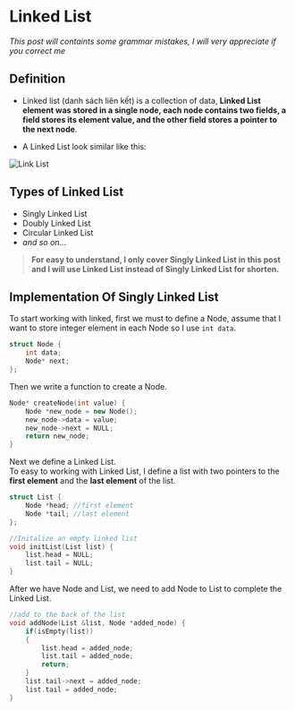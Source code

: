 # Linked List
*This post will containts some grammar mistakes, I will very appreciate if you correct me*

## Definition

- Linked list (danh sách liên kết) is a collection of data, **Linked List element was stored in a single node, each node contains two fields, a field stores its element value, and the other field stores a pointer to the next node**.

- A Linked List look similar like this:

![Link List](https://static.javatpoint.com/ds/images/linked-list.png)

## Types of Linked List
- Singly Linked List
- Doubly Linked List
- Circular Linked List
- *and so on...*

>**For easy to understand, I only cover Singly Linked List in this post and I will use Linked List instead of Singly Linked List for shorten.**
## Implementation Of Singly Linked List
To start working with linked, first we must to define a Node, assume that I want to store integer element in each Node so I use `int data`.
```cpp
struct Node {
	int data;
	Node* next;
};
```
Then we write a function to create a Node.
```cpp
Node* createNode(int value) {
	Node *new_node = new Node();
	new_node->data = value;
	new_node->next = NULL;
	return new_node;
}
```
Next we define a Linked List.\
To easy to working with Linked List, I define a list with two pointers to the **first element** and the **last element** of the list.
```cpp
struct List {
	Node *head; //first element
	Node *tail; //last element
};

//Initalize an empty linked list
void initList(List list) {
	list.head = NULL;
	list.tail = NULL;
}
```
After we have Node and List, we need to add Node to List to complete the Linked List.
```cpp
//add to the back of the list
void addNode(List &list, Node *added_node) {
	if(isEmpty(list))
	{
		list.head = added_node;
		list.tail = added_node;
		return;
	}
	list.tail->next = added_node;
	list.tail = added_node;
}
```




